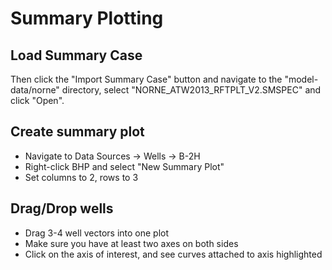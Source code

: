 # Summary Plotting

## Load Summary Case

Then click the "Import Summary Case" button and navigate to the "model-data/norne" directory, select "NORNE_ATW2013_RFTPLT_V2.SMSPEC" and click "Open".

## Create summary plot
- Navigate to Data Sources -> Wells -> B-2H
- Right-click BHP and select "New Summary Plot"
- Set columns to 2, rows to 3

## Drag/Drop wells
- Drag 3-4 well vectors into one plot
- Make sure you have at least two axes on both sides
- Click on the axis of interest, and see curves attached to axis highlighted


